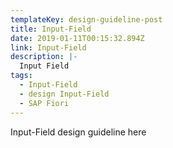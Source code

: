 ```yaml
---
templateKey: design-guideline-post
title: Input-Field
date: 2019-01-11T00:15:32.894Z
link: Input-Field
description: |-
  Input Field
tags:
  - Input-Field
  - design Input-Field
  - SAP Fiori
---
```

Input-Field design guideline here
